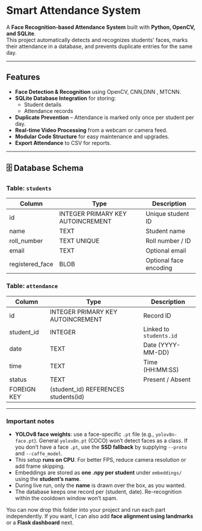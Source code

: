 # Smart Attendance System
A **Face Recognition-based Attendance System** built with **Python, OpenCV, and SQLite**.  
This project automatically detects and recognizes students' faces, marks their attendance in a database, and prevents duplicate entries for the same day.

--------------------------------------------------------------------------------------------------------------------------

## Features
- **Face Detection & Recognition** using OpenCV, CNN,DNN , MTCNN.
- **SQLite Database Integration** for storing:
  - Student details
  - Attendance records
- **Duplicate Prevention** – Attendance is marked only once per student per day.
- **Real-time Video Processing** from a webcam or camera feed.
- **Modular Code Structure** for easy maintenance and upgrades.
- **Export Attendance** to CSV for reports.

------------------------------------------------------------------------------------------------------------------------

## 🗄 Database Schema

### Table: `students`
| Column           | Type      | Description |
|------------------|-----------|-------------|
| id               | INTEGER PRIMARY KEY AUTOINCREMENT | Unique student ID |
| name             | TEXT      | Student name |
| roll_number      | TEXT UNIQUE | Roll number / ID |
| email            | TEXT      | Optional email |
| registered_face  | BLOB      | Optional face encoding |

### Table: `attendance`
| Column       | Type      | Description |
|--------------|-----------|-------------|
| id           | INTEGER PRIMARY KEY AUTOINCREMENT | Record ID |
| student_id   | INTEGER   | Linked to `students.id` |
| date         | TEXT      | Date (YYYY-MM-DD) |
| time         | TEXT      | Time (HH:MM:SS) |
| status       | TEXT      | Present / Absent |
| FOREIGN KEY  | (student_id) REFERENCES students(id) |

----------------------------------------------------------------------------------------------------------------------


### Important notes
- **YOLOv8 face weights**: use a face-specific `.pt` file (e.g., `yolov8n-face.pt`). General `yolov8n.pt` (COCO) won’t detect faces as a class. If you don’t have a face `.pt`, use the **SSD fallback** by supplying `--proto` and `--caffe_model`.
- This setup **runs on CPU**. For better FPS, reduce camera resolution or add frame skipping.
- Embeddings are stored as **one .npy per student** under `embeddings/` using the **student’s name**.
- During live run, only the **name** is drawn over the box, as you wanted.
- The database keeps one record per (student, date). Re-recognition within the cooldown window won’t spam.

You can now drop this folder into your project and run each part independently. If you want, I can also add **face alignment using landmarks** or a **Flask dashboard** next.
##